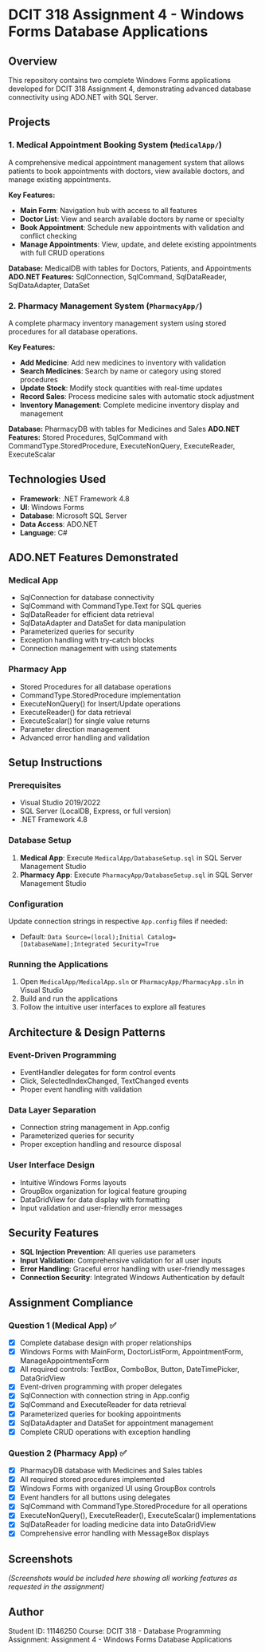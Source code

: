 # DCIT 318 Assignment 4 - Windows Forms Database Applications

## Overview

This repository contains two complete Windows Forms applications developed for DCIT 318 Assignment 4, demonstrating advanced database connectivity using ADO.NET with SQL Server.

## Projects

### 1. Medical Appointment Booking System (`MedicalApp/`)

A comprehensive medical appointment management system that allows patients to book appointments with doctors, view available doctors, and manage existing appointments.

**Key Features:**

- **Main Form**: Navigation hub with access to all features
- **Doctor List**: View and search available doctors by name or specialty
- **Book Appointment**: Schedule new appointments with validation and conflict checking
- **Manage Appointments**: View, update, and delete existing appointments with full CRUD operations

**Database:** MedicalDB with tables for Doctors, Patients, and Appointments
**ADO.NET Features:** SqlConnection, SqlCommand, SqlDataReader, SqlDataAdapter, DataSet

### 2. Pharmacy Management System (`PharmacyApp/`)

A complete pharmacy inventory management system using stored procedures for all database operations.

**Key Features:**

- **Add Medicine**: Add new medicines to inventory with validation
- **Search Medicines**: Search by name or category using stored procedures
- **Update Stock**: Modify stock quantities with real-time updates
- **Record Sales**: Process medicine sales with automatic stock adjustment
- **Inventory Management**: Complete medicine inventory display and management

**Database:** PharmacyDB with tables for Medicines and Sales
**ADO.NET Features:** Stored Procedures, SqlCommand with CommandType.StoredProcedure, ExecuteNonQuery, ExecuteReader, ExecuteScalar

## Technologies Used

- **Framework**: .NET Framework 4.8
- **UI**: Windows Forms
- **Database**: Microsoft SQL Server
- **Data Access**: ADO.NET
- **Language**: C#

## ADO.NET Features Demonstrated

### Medical App

- SqlConnection for database connectivity
- SqlCommand with CommandType.Text for SQL queries
- SqlDataReader for efficient data retrieval
- SqlDataAdapter and DataSet for data manipulation
- Parameterized queries for security
- Exception handling with try-catch blocks
- Connection management with using statements

### Pharmacy App

- Stored Procedures for all database operations
- CommandType.StoredProcedure implementation
- ExecuteNonQuery() for Insert/Update operations
- ExecuteReader() for data retrieval
- ExecuteScalar() for single value returns
- Parameter direction management
- Advanced error handling and validation

## Setup Instructions

### Prerequisites

- Visual Studio 2019/2022
- SQL Server (LocalDB, Express, or full version)
- .NET Framework 4.8

### Database Setup

1. **Medical App**: Execute `MedicalApp/DatabaseSetup.sql` in SQL Server Management Studio
2. **Pharmacy App**: Execute `PharmacyApp/DatabaseSetup.sql` in SQL Server Management Studio

### Configuration

Update connection strings in respective `App.config` files if needed:

- Default: `Data Source=(local);Initial Catalog=[DatabaseName];Integrated Security=True`

### Running the Applications

1. Open `MedicalApp/MedicalApp.sln` or `PharmacyApp/PharmacyApp.sln` in Visual Studio
2. Build and run the applications
3. Follow the intuitive user interfaces to explore all features

## Architecture & Design Patterns

### Event-Driven Programming

- EventHandler delegates for form control events
- Click, SelectedIndexChanged, TextChanged events
- Proper event handling with validation

### Data Layer Separation

- Connection string management in App.config
- Parameterized queries for security
- Proper exception handling and resource disposal

### User Interface Design

- Intuitive Windows Forms layouts
- GroupBox organization for logical feature grouping
- DataGridView for data display with formatting
- Input validation and user-friendly error messages

## Security Features

- **SQL Injection Prevention**: All queries use parameters
- **Input Validation**: Comprehensive validation for all user inputs
- **Error Handling**: Graceful error handling with user-friendly messages
- **Connection Security**: Integrated Windows Authentication by default

## Assignment Compliance

### Question 1 (Medical App) ✅

- [x] Complete database design with proper relationships
- [x] Windows Forms with MainForm, DoctorListForm, AppointmentForm, ManageAppointmentsForm
- [x] All required controls: TextBox, ComboBox, Button, DateTimePicker, DataGridView
- [x] Event-driven programming with proper delegates
- [x] SqlConnection with connection string in App.config
- [x] SqlCommand and ExecuteReader for data retrieval
- [x] Parameterized queries for booking appointments
- [x] SqlDataAdapter and DataSet for appointment management
- [x] Complete CRUD operations with exception handling

### Question 2 (Pharmacy App) ✅

- [x] PharmacyDB database with Medicines and Sales tables
- [x] All required stored procedures implemented
- [x] Windows Forms with organized UI using GroupBox controls
- [x] Event handlers for all buttons using delegates
- [x] SqlCommand with CommandType.StoredProcedure for all operations
- [x] ExecuteNonQuery(), ExecuteReader(), ExecuteScalar() implementations
- [x] SqlDataReader for loading medicine data into DataGridView
- [x] Comprehensive error handling with MessageBox displays

## Screenshots

_(Screenshots would be included here showing all working features as requested in the assignment)_

## Author

Student ID: 11146250
Course: DCIT 318 - Database Programming
Assignment: Assignment 4 - Windows Forms Database Applications

